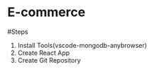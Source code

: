 # E-commerce

#Steps 
1. Install Tools(vscode-mongodb-anybrowser)
2. Create React App
3. Create Git Repository
